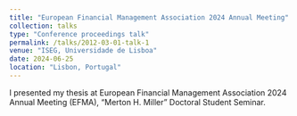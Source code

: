 ```yaml
---
title: "European Financial Management Association 2024 Annual Meeting"
collection: talks
type: "Conference proceedings talk"
permalink: /talks/2012-03-01-talk-1
venue: "ISEG, Universidade de Lisboa"
date: 2024-06-25
location: "Lisbon, Portugal"
---
```


I presented my thesis at European Financial Management Association 2024 Annual Meeting (EFMA), “Merton H. Miller” Doctoral Student Seminar.

